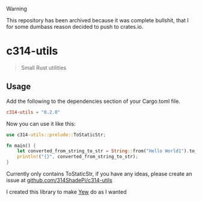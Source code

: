 > [!WARNING]
> This repository has been archived because it was complete bullshit, that I for some dumbass reason decided to push to crates.io. 

# c314-utils

> Small Rust utilities

## Usage

Add the following to the dependencies section of your Cargo.toml file.

```toml
c314-utils = "0.2.0"
```

Now you can use it like this:

```rust
use c314-utils::prelude::ToStaticStr;

fn main() {
    let converted_from_string_to_str = String::from("Hello World1").to_static_str();
    println!("{}", converted_from_string_to_str);
}
```

Currently only contains ToStaticStr, if you have any ideas, please create an issue at [github.com/314ShadePi/c314-utils](https://github.com/314ShadePi/c314-utils)

I created this library to make [Yew](https://crates.io/crates/yew) do as I wanted
